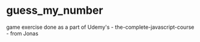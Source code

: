 # guess_my_number
game exercise done as a part of Udemy's - the-complete-javascript-course - from Jonas
